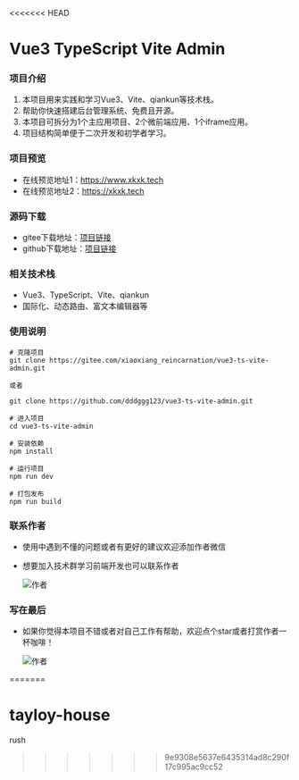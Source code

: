 <<<<<<< HEAD
# Vue3 TypeScript Vite Admin

### 项目介绍

1. 本项目用来实践和学习Vue3、Vite、qiankun等技术栈。
2. 帮助你快速搭建后台管理系统、免费且开源。
3. 本项目可拆分为1个主应用项目、2个微前端应用、1个iframe应用。
4. 项目结构简单便于二次开发和初学者学习。

### 项目预览

- 在线预览地址1：https://www.xkxk.tech
- 在线预览地址2：https://xkxk.tech

### 源码下载

- gitee下载地址：[项目链接](https://gitee.com/xiaoxiang_reincarnation/vue3-ts-vite-admin)
- github下载地址：[项目链接](https://github.com/dddggg123/vue3-ts-vite-admin)

### 相关技术栈

- Vue3、TypeScript、Vite、qiankun
- 国际化、动态路由、富文本编辑器等

### 使用说明
```
# 克隆项目
git clone https://gitee.com/xiaoxiang_reincarnation/vue3-ts-vite-admin.git

或者

git clone https://github.com/dddggg123/vue3-ts-vite-admin.git

# 进入项目
cd vue3-ts-vite-admin

# 安装依赖
npm install

# 运行项目
npm run dev

# 打包发布
npm run build
```

### 联系作者

- 使用中遇到不懂的问题或者有更好的建议欢迎添加作者微信
- 想要加入技术群学习前端开发也可以联系作者

  ![作者](https://xkxk-1253929253.cos.ap-shanghai.myqcloud.com/author/author_wechat.jpg?imageView2/1/w/300/h/300)

### 写在最后

- 如果你觉得本项目不错或者对自己工作有帮助，欢迎点个star或者打赏作者一杯咖啡！

   ![作者](https://xkxk-1253929253.cos.ap-shanghai.myqcloud.com/author/author_admire.jpg?imageView2/1/w/300/h/300)





=======
# tayloy-house
rush
>>>>>>> 9e9308e5637e6435314ad8c290f17c995ac9cc52
